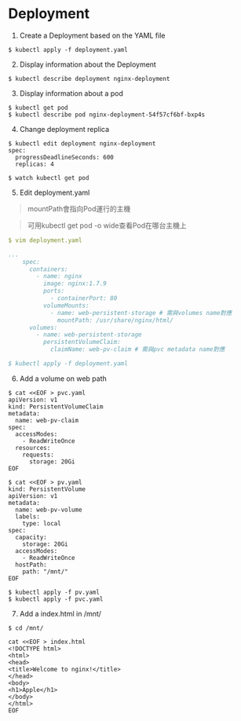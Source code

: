 # Deployment
1. Create a Deployment based on the YAML file
```shell
$ kubectl apply -f deployment.yaml
```
2. Display information about the Deployment
```shell
$ kubectl describe deployment nginx-deployment
```
3. Display information about a pod
```shell
$ kubectl get pod
$ kubectl describe pod nginx-deployment-54f57cf6bf-bxp4s
```
4. Change deployment replica
```shell
$ kubectl edit deployment nginx-deployment
spec:
  progressDeadlineSeconds: 600
  replicas: 4
  
$ watch kubectl get pod
```
5. Edit deployment.yaml
> mountPath會指向Pod運行的主機

> 可用kubectl get pod -o wide查看Pod在哪台主機上
```yaml
$ vim deployment.yaml

...
    spec:
      containers:
        - name: nginx
          image: nginx:1.7.9
          ports:
            - containerPort: 80
          volumeMounts:
            - name: web-persistent-storage # 需與volumes name對應
              mountPath: /usr/share/nginx/html/
      volumes:
        - name: web-persistent-storage
          persistentVolumeClaim:
            claimName: web-pv-claim # 需與pvc metadata name對應

$ kubectl apply -f deployment.yaml
```
6. Add a volume on web path
```shell
$ cat <<EOF > pvc.yaml
apiVersion: v1
kind: PersistentVolumeClaim
metadata:
  name: web-pv-claim
spec:
  accessModes:
    - ReadWriteOnce
  resources:
    requests:
      storage: 20Gi
EOF

$ cat <<EOF > pv.yaml
kind: PersistentVolume
apiVersion: v1
metadata:
  name: web-pv-volume
  labels:
    type: local
spec:
  capacity:
    storage: 20Gi
  accessModes:
    - ReadWriteOnce
  hostPath:
    path: "/mnt/"
EOF

$ kubectl apply -f pv.yaml
$ kubectl apply -f pvc.yaml
```
7. Add a index.html in /mnt/
```shell
$ cd /mnt/

cat <<EOF > index.html 
<!DOCTYPE html>
<html>
<head>
<title>Welcome to nginx!</title>
</head>
<body>
<h1>Apple</h1>
</body>
</html>
EOF
```
